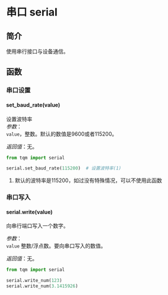 # 串口 serial

## 简介

使用串行接口与设备通信。

## 函数

### 串口设置

#### set_baud_rate(value)

设置波特率<br>
*参数*：<br>
`value`，整数。默认的数值是9600或者115200。

*返回值*：无。

```py title="serialbaudrate.py" linenums="1" hl_lines="3"
from tqm import serial

serial.set_baud_rate(115200)  # 设置波特率(1)
```

1. 默认的波特率是115200，如过没有特殊情况，可以不使用此函数

### 串口写入

#### serial.write(value)

向串行端口写入一个数字。

*参数*：<br>
`value` 整数/浮点数。要向串口写入的数值。

*返回值*：无。

```py title="writenum.py" linenums="1" hl_lines="3 4"
from tqm import serial

serial.write_num(123)
serial.write_num(3.1415926)
```
